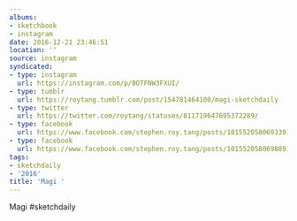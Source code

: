 ```yaml
---
albums:
- sketchbook
- instagram
date: 2016-12-21 23:46:51
location: ''
source: instagram
syndicated:
- type: instagram
  url: https://instagram.com/p/BOTFNW3FXUI/
- type: tumblr
  url: https://roytang.tumblr.com/post/154781464100/magi-sketchdaily
- type: twitter
  url: https://twitter.com/roytang/statuses/811719647695372289/
- type: facebook
  url: https://www.facebook.com/stephen.roy.tang/posts/10155205806933912:0
- type: facebook
  url: https://www.facebook.com/stephen.roy.tang/posts/10155205806988912
tags:
- sketchdaily
- '2016'
title: 'Magi '
---
```


Magi #sketchdaily